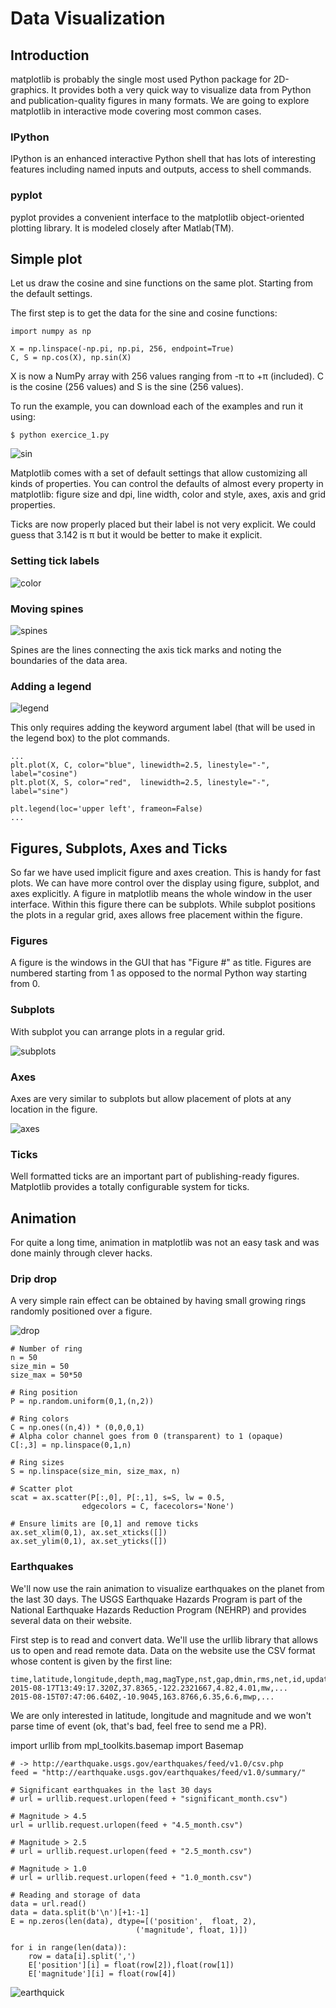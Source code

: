 # Data Visualization

## Introduction

matplotlib is probably the single most used Python package for 2D-graphics. It provides both a very quick way to visualize data from Python and publication-quality figures in many formats. We are going to explore matplotlib in interactive mode covering most common cases.

### IPython

IPython is an enhanced interactive Python shell that has lots of interesting features including named inputs and outputs, access to shell commands.

### pyplot

pyplot provides a convenient interface to the matplotlib object-oriented plotting library. It is modeled closely after Matlab(TM).

## Simple plot

Let us draw the cosine and sine functions on the same plot. Starting from the default settings.

The first step is to get the data for the sine and cosine functions:

    import numpy as np

    X = np.linspace(-np.pi, np.pi, 256, endpoint=True)
    C, S = np.cos(X), np.sin(X)

X is now a NumPy array with 256 values ranging from -π to +π (included). C is the cosine (256 values) and S is the sine (256 values).

To run the example, you can download each of the examples and run it using:

    $ python exercice_1.py

![sin](https://github.com/rougier/matplotlib-tutorial/raw/master/figures/exercice_1.png)

Matplotlib comes with a set of default settings that allow customizing all kinds of properties. You can control the defaults of almost every property in matplotlib: figure size and dpi, line width, color and style, axes, axis and grid properties.

Ticks are now properly placed but their label is not very explicit. We could guess that 3.142 is π but it would be better to make it explicit.

### Setting tick labels

![color](https://github.com/rougier/matplotlib-tutorial/raw/master/figures/exercice_6.png)

### Moving spines

![spines](https://github.com/rougier/matplotlib-tutorial/raw/master/figures/exercice_7.png)

Spines are the lines connecting the axis tick marks and noting the boundaries of the data area.

### Adding a legend

![legend](https://github.com/rougier/matplotlib-tutorial/raw/master/figures/exercice_8.png)

This only requires adding the keyword argument label (that will be used in the legend box) to the plot commands.

    ...
    plt.plot(X, C, color="blue", linewidth=2.5, linestyle="-", label="cosine")
    plt.plot(X, S, color="red",  linewidth=2.5, linestyle="-", label="sine")

    plt.legend(loc='upper left', frameon=False)
    ...

## Figures, Subplots, Axes and Ticks

So far we have used implicit figure and axes creation. This is handy for fast plots. We can have more control over the display using figure, subplot, and axes explicitly. A figure in matplotlib means the whole window in the user interface. Within this figure there can be subplots. While subplot positions the plots in a regular grid, axes allows free placement within the figure.

### Figures

A figure is the windows in the GUI that has "Figure #" as title. Figures are numbered starting from 1 as opposed to the normal Python way starting from 0.

### Subplots

With subplot you can arrange plots in a regular grid.

![subplots](https://github.com/rougier/matplotlib-tutorial/raw/master/figures/subplot-horizontal.png)

### Axes

Axes are very similar to subplots but allow placement of plots at any location in the figure. 

![axes](https://github.com/rougier/matplotlib-tutorial/raw/master/figures/axes.png)

### Ticks

Well formatted ticks are an important part of publishing-ready figures. Matplotlib provides a totally configurable system for ticks.

## Animation

For quite a long time, animation in matplotlib was not an easy task and was done mainly through clever hacks.

### Drip drop

A very simple rain effect can be obtained by having small growing rings randomly positioned over a figure.

![drop](https://github.com/rougier/matplotlib-tutorial/raw/master/figures/rain-static.png)

    # Number of ring
    n = 50
    size_min = 50
    size_max = 50*50

    # Ring position
    P = np.random.uniform(0,1,(n,2))

    # Ring colors
    C = np.ones((n,4)) * (0,0,0,1)
    # Alpha color channel goes from 0 (transparent) to 1 (opaque)
    C[:,3] = np.linspace(0,1,n)

    # Ring sizes
    S = np.linspace(size_min, size_max, n)

    # Scatter plot
    scat = ax.scatter(P[:,0], P[:,1], s=S, lw = 0.5,
                    edgecolors = C, facecolors='None')

    # Ensure limits are [0,1] and remove ticks
    ax.set_xlim(0,1), ax.set_xticks([])
    ax.set_ylim(0,1), ax.set_yticks([])

### Earthquakes

We'll now use the rain animation to visualize earthquakes on the planet from the last 30 days. The USGS Earthquake Hazards Program is part of the National Earthquake Hazards Reduction Program (NEHRP) and provides several data on their website.

First step is to read and convert data. We'll use the urllib library that allows us to open and read remote data. Data on the website use the CSV format whose content is given by the first line:

    time,latitude,longitude,depth,mag,magType,nst,gap,dmin,rms,net,id,updated,place,type
    2015-08-17T13:49:17.320Z,37.8365,-122.2321667,4.82,4.01,mw,...
    2015-08-15T07:47:06.640Z,-10.9045,163.8766,6.35,6.6,mwp,...

We are only interested in latitude, longitude and magnitude and we won't parse time of event (ok, that's bad, feel free to send me a PR).

import urllib
from mpl_toolkits.basemap import Basemap

    # -> http://earthquake.usgs.gov/earthquakes/feed/v1.0/csv.php
    feed = "http://earthquake.usgs.gov/earthquakes/feed/v1.0/summary/"

    # Significant earthquakes in the last 30 days
    # url = urllib.request.urlopen(feed + "significant_month.csv")

    # Magnitude > 4.5
    url = urllib.request.urlopen(feed + "4.5_month.csv")

    # Magnitude > 2.5
    # url = urllib.request.urlopen(feed + "2.5_month.csv")

    # Magnitude > 1.0
    # url = urllib.request.urlopen(feed + "1.0_month.csv")

    # Reading and storage of data
    data = url.read()
    data = data.split(b'\n')[+1:-1]
    E = np.zeros(len(data), dtype=[('position',  float, 2),
                                ('magnitude', float, 1)])

    for i in range(len(data)):
        row = data[i].split(',')
        E['position'][i] = float(row[2]),float(row[1])
        E['magnitude'][i] = float(row[4])

![earthquick](https://github.com/rougier/matplotlib-tutorial/raw/master/figures/scatter.png)
